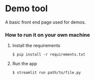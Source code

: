 # Demo tool

A basic front end page used for demos.

### How to run it on your own machine

1. Install the requirements

   ```
   $ pip install -r requirements.txt
   ```

2. Run the app

   ```
   $ streamlit run path/to/file.py
   ```
